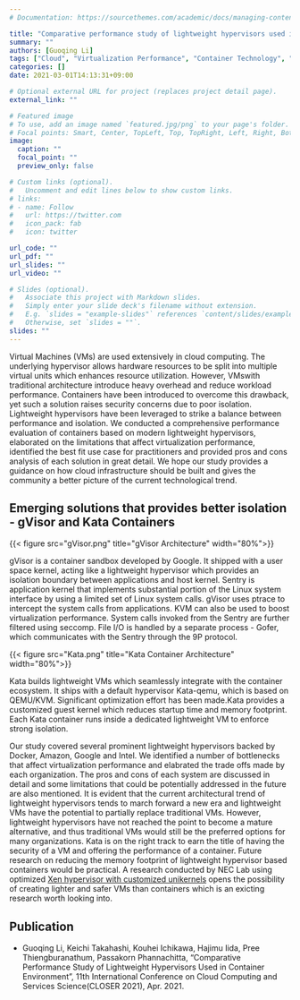```yaml
---
# Documentation: https://sourcethemes.com/academic/docs/managing-content/

title: "Comparative performance study of lightweight hypervisors used in container environment"
summary: ""
authors: [Guoqing Li]
tags: ["Cloud", "Virtualization Performance", "Container Technology", "Lightweight Hypervisor", "isolation"]
categories: []
date: 2021-03-01T14:13:31+09:00

# Optional external URL for project (replaces project detail page).
external_link: ""

# Featured image
# To use, add an image named `featured.jpg/png` to your page's folder.
# Focal points: Smart, Center, TopLeft, Top, TopRight, Left, Right, BottomLeft, Bottom, BottomRight.
image:
  caption: ""
  focal_point: ""
  preview_only: false

# Custom links (optional).
#   Uncomment and edit lines below to show custom links.
# links:
# - name: Follow
#   url: https://twitter.com
#   icon_pack: fab
#   icon: twitter

url_code: ""
url_pdf: ""
url_slides: ""
url_video: ""

# Slides (optional).
#   Associate this project with Markdown slides.
#   Simply enter your slide deck's filename without extension.
#   E.g. `slides = "example-slides"` references `content/slides/example-slides.md`.
#   Otherwise, set `slides = ""`.
slides: ""
---
```

Virtual Machines (VMs) are used extensively in cloud computing. The underlying hypervisor allows hardware resources to be split into multiple virtual units which enhances resource utilization. However, VMswith traditional architecture introduce heavy overhead and reduce workload performance. Containers have been introduced to overcome this drawback, yet such a solution raises security concerns due to poor isolation. Lightweight hypervisors have been leveraged to strike a balance between performance and isolation. We conducted a comprehensive performance evaluation of containers based on modern lightweight hypervisors, elaborated on the limitations that affect virtualization performance, identified the best fit use case for practitioners and provided pros and cons analysis of each solution in great detail. We hope our study provides a guidance on how cloud infrastructure should be built and gives the community a better picture of the current technological trend.

## Emerging solutions that provides better isolation - gVisor and Kata Containers

{{< figure src="gVisor.png" title="gVisor Architecture" width="80%">}}

gVisor is a container sandbox developed by Google. It shipped with a user space kernel, acting like a lightweight hypervisor which provides an isolation boundary between applications and host kernel. Sentry is application kernel that implements substantial portion of the Linux system interface by using a limited set of Linux system calls. gVisor uses ptrace to intercept the system calls from applications. KVM can also be used to boost virtualization performance. System calls invoked from the Sentry are further filtered using seccomp. File I/O is handled by a separate process - Gofer, which communicates with the Sentry through the 9P protocol.

{{< figure src="Kata.png" title="Kata Container Architecture" width="80%">}}

Kata builds lightweight VMs which seamlessly integrate with the container ecosystem. It ships with a default hypervisor Kata-qemu, which is based on QEMU/KVM. Significant optimization effort has been made.Kata provides a customized guest kernel which reduces startup time and memory footprint. Each Kata container runs inside a dedicated lightweight VM to enforce strong isolation. 

Our study covered several prominent lightweight hypervisors backed by Docker, Amazon, Google and Intel. We identified a number of bottlenecks that affect virtualization performance and elabrated the trade offs made by each organization. The pros and cons of each system are discussed in detail and some limitations that could be potentially addressed in the future are also mentioned. It is evident that the current architectural trend of lightweight hypervisors tends to march forward a new era and lightweight VMs have the potential to partially replace traditional VMs. However, lightweight hypervisors have not reached the point to become a mature alternative, and thus traditional VMs would still be the preferred options for many organizations. Kata is on the right track to earn the title of having the security of a VM and offering the performance of a container. Future research on reducing the memory footprint of lightweight hypervisor based containers would be practical. A research conducted by NEC Lab using optimized [Xen hypervisor with customized unikernels](https://dl.acm.org/doi/pdf/10.1145/3132747.3132763) opens the possibility of creating lighter and safer VMs than containers which is an exicting research worth looking into.

## Publication
- Guoqing Li, Keichi Takahashi, Kouhei Ichikawa, Hajimu Iida, Pree Thiengburanathum, Passakorn Phannachitta, “Comparative Performance Study of Lightweight Hypervisors Used in Container Environment”, 11th International Conference on Cloud Computing and Services Science(CLOSER 2021), Apr. 2021.
